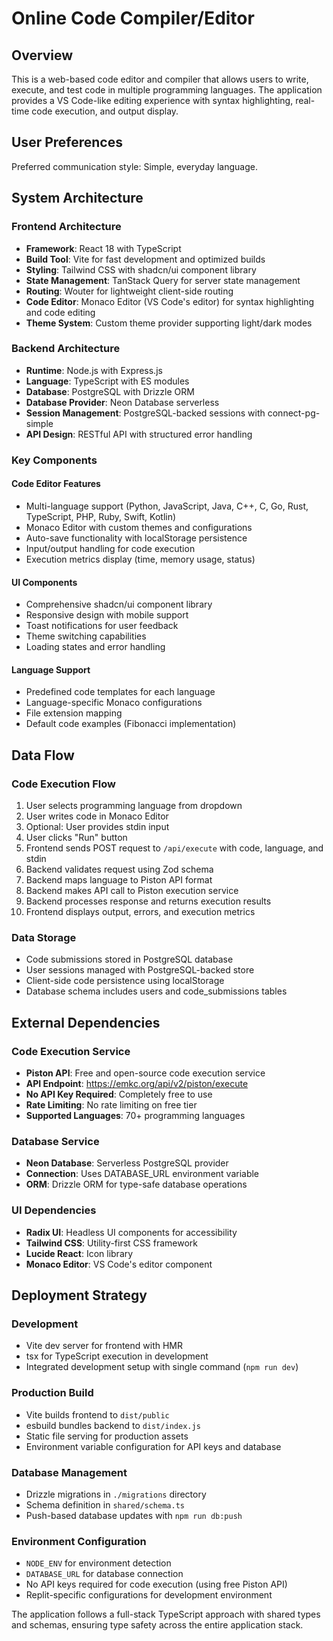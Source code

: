 # Online Code Compiler/Editor

## Overview

This is a web-based code editor and compiler that allows users to write, execute, and test code in multiple programming languages. The application provides a VS Code-like editing experience with syntax highlighting, real-time code execution, and output display.

## User Preferences

Preferred communication style: Simple, everyday language.

## System Architecture

### Frontend Architecture
- **Framework**: React 18 with TypeScript
- **Build Tool**: Vite for fast development and optimized builds
- **Styling**: Tailwind CSS with shadcn/ui component library
- **State Management**: TanStack Query for server state management
- **Routing**: Wouter for lightweight client-side routing
- **Code Editor**: Monaco Editor (VS Code's editor) for syntax highlighting and code editing
- **Theme System**: Custom theme provider supporting light/dark modes

### Backend Architecture
- **Runtime**: Node.js with Express.js
- **Language**: TypeScript with ES modules
- **Database**: PostgreSQL with Drizzle ORM
- **Database Provider**: Neon Database serverless
- **Session Management**: PostgreSQL-backed sessions with connect-pg-simple
- **API Design**: RESTful API with structured error handling

### Key Components

#### Code Editor Features
- Multi-language support (Python, JavaScript, Java, C++, C, Go, Rust, TypeScript, PHP, Ruby, Swift, Kotlin)
- Monaco Editor with custom themes and configurations
- Auto-save functionality with localStorage persistence
- Input/output handling for code execution
- Execution metrics display (time, memory usage, status)

#### UI Components
- Comprehensive shadcn/ui component library
- Responsive design with mobile support
- Toast notifications for user feedback
- Theme switching capabilities
- Loading states and error handling

#### Language Support
- Predefined code templates for each language
- Language-specific Monaco configurations
- File extension mapping
- Default code examples (Fibonacci implementation)

## Data Flow

### Code Execution Flow
1. User selects programming language from dropdown
2. User writes code in Monaco Editor
3. Optional: User provides stdin input
4. User clicks "Run" button
5. Frontend sends POST request to `/api/execute` with code, language, and stdin
6. Backend validates request using Zod schema
7. Backend maps language to Piston API format
8. Backend makes API call to Piston execution service
9. Backend processes response and returns execution results
10. Frontend displays output, errors, and execution metrics

### Data Storage
- Code submissions stored in PostgreSQL database
- User sessions managed with PostgreSQL-backed store
- Client-side code persistence using localStorage
- Database schema includes users and code_submissions tables

## External Dependencies

### Code Execution Service
- **Piston API**: Free and open-source code execution service
- **API Endpoint**: https://emkc.org/api/v2/piston/execute
- **No API Key Required**: Completely free to use
- **Rate Limiting**: No rate limiting on free tier
- **Supported Languages**: 70+ programming languages

### Database Service
- **Neon Database**: Serverless PostgreSQL provider
- **Connection**: Uses DATABASE_URL environment variable
- **ORM**: Drizzle ORM for type-safe database operations

### UI Dependencies
- **Radix UI**: Headless UI components for accessibility
- **Tailwind CSS**: Utility-first CSS framework
- **Lucide React**: Icon library
- **Monaco Editor**: VS Code's editor component

## Deployment Strategy

### Development
- Vite dev server for frontend with HMR
- tsx for TypeScript execution in development
- Integrated development setup with single command (`npm run dev`)

### Production Build
- Vite builds frontend to `dist/public`
- esbuild bundles backend to `dist/index.js`
- Static file serving for production assets
- Environment variable configuration for API keys and database

### Database Management
- Drizzle migrations in `./migrations` directory
- Schema definition in `shared/schema.ts`
- Push-based database updates with `npm run db:push`

### Environment Configuration
- `NODE_ENV` for environment detection
- `DATABASE_URL` for database connection
- No API keys required for code execution (using free Piston API)
- Replit-specific configurations for development environment

The application follows a full-stack TypeScript approach with shared types and schemas, ensuring type safety across the entire application stack.